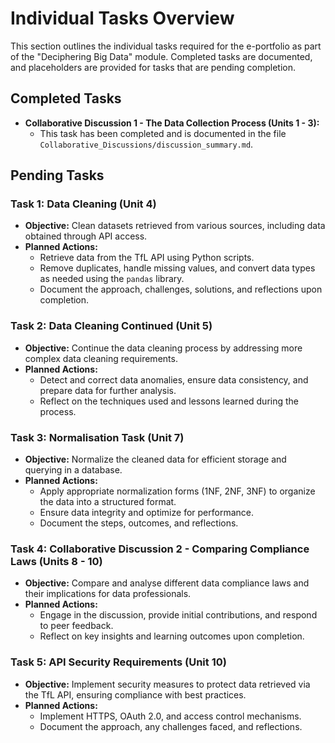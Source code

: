 # Individual Tasks Overview

This section outlines the individual tasks required for the e-portfolio as part of the "Deciphering Big Data" module. Completed tasks are documented, and placeholders are provided for tasks that are pending completion.

## Completed Tasks

- **Collaborative Discussion 1 - The Data Collection Process (Units 1 - 3):**
  - This task has been completed and is documented in the file `Collaborative_Discussions/discussion_summary.md`.

## Pending Tasks

### Task 1: Data Cleaning (Unit 4)

- **Objective:** Clean datasets retrieved from various sources, including data obtained through API access.
- **Planned Actions:**
  - Retrieve data from the TfL API using Python scripts.
  - Remove duplicates, handle missing values, and convert data types as needed using the `pandas` library.
  - Document the approach, challenges, solutions, and reflections upon completion.

### Task 2: Data Cleaning Continued (Unit 5)

- **Objective:** Continue the data cleaning process by addressing more complex data cleaning requirements.
- **Planned Actions:**
  - Detect and correct data anomalies, ensure data consistency, and prepare data for further analysis.
  - Reflect on the techniques used and lessons learned during the process.

### Task 3: Normalisation Task (Unit 7)

- **Objective:** Normalize the cleaned data for efficient storage and querying in a database.
- **Planned Actions:**
  - Apply appropriate normalization forms (1NF, 2NF, 3NF) to organize the data into a structured format.
  - Ensure data integrity and optimize for performance.
  - Document the steps, outcomes, and reflections.

### Task 4: Collaborative Discussion 2 - Comparing Compliance Laws (Units 8 - 10)

- **Objective:** Compare and analyse different data compliance laws and their implications for data professionals.
- **Planned Actions:**
  - Engage in the discussion, provide initial contributions, and respond to peer feedback.
  - Reflect on key insights and learning outcomes upon completion.

### Task 5: API Security Requirements (Unit 10)

- **Objective:** Implement security measures to protect data retrieved via the TfL API, ensuring compliance with best practices.
- **Planned Actions:**
  - Implement HTTPS, OAuth 2.0, and access control mechanisms.
  - Document the approach, any challenges faced, and reflections.
